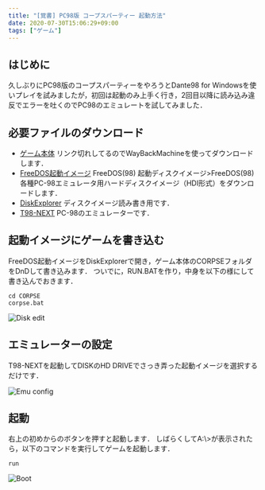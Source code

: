 ```yaml
---
title: "[覚書] PC98版 コープスパーティー 起動方法"
date: 2020-07-30T15:06:29+09:00
tags: ["ゲーム"]
---
```

## はじめに

久しぶりにPC98版のコープスパーティーをやろうとDante98 for Windowsを使いプレイを試みましたが，初回は起動のみ上手く行き，2回目以降に読み込み違反でエラーを吐くのでPC98のエミュレートを試してみました．

## 必要ファイルのダウンロード

- [ゲーム本体](https://web.archive.org/web/20161203125144/https://www.enterbrain.co.jp/gamecon/a_con2.html)
リンク切れしてるのでWayBackMachineを使ってダウンロードします．
- [FreeDOS起動イメージ](http://bauxite.sakura.ne.jp/software/dos/freedos.htm)
FreeDOS(98) 起動ディスクイメージ>FreeDOS(98)各種PC-98エミュレータ用ハードディスクイメージ（HDI形式）をダウンロードします．
- [DiskExplorer](http://hp.vector.co.jp/authors/VA013937/editdisk/)
ディスクイメージ読み書き用です．
- [T98-NEXT](http://akiyuki.boy.jp/t98next/)
PC-98のエミュレーターです．

## 起動イメージにゲームを書き込む

FreeDOS起動イメージをDiskExplorerで開き，ゲーム本体のCORPSEフォルダをDnDして書き込みます．
ついでに，RUN.BATを作り，中身を以下の様にして書き込んでおきます．

```shell
cd CORPSE
corpse.bat
```

![Disk edit](diskedit.jpg)

## エミュレーターの設定

T98-NEXTを起動してDISKのHD DRIVEでさっき弄った起動イメージを選択するだけです．

![Emu config](emuconfig.jpg)

## 起動

右上の初めからのボタンを押すと起動します．
しばらくしてA:&#92;>が表示されたら，以下のコマンドを実行してゲームを起動します．

```shell
run
```

![Boot](boot.jpg)
